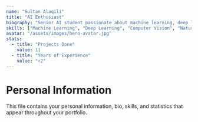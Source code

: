 ```yaml
---
name: "Sultan Alaqili"
title: "AI Enthusiast"
biography: "Senior AI student passionate about machine learning, deep learning, and innovative technology solutions."
skills: ["Machine Learning", "Deep Learning", "Computer Vision", "Natural Language Processing"]
avatar: "/assets/images/hero-avatar.jpg"
stats:
  - title: "Projects Done"
    value: 11
  - title: "Years of Experience"
    value: "+2"
---
```


# Personal Information

This file contains your personal information, bio, skills, and statistics that appear throughout your portfolio.
